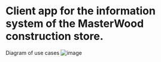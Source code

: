 # Client app for the information system of the MasterWood construction store.
Diagram of use cases 
![image](https://user-images.githubusercontent.com/47537711/216156209-f5d42030-000b-48a9-9f30-0f65a1bf6e76.png)
